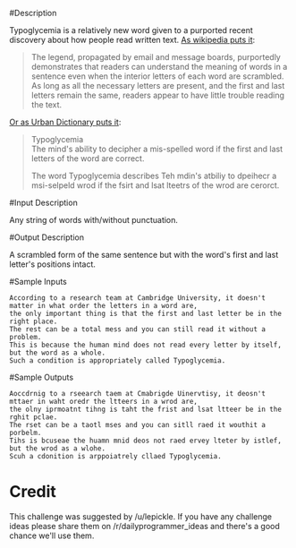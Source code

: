 #Description

Typoglycemia is a relatively new word given to a purported recent discovery about how people read written text. [As wikipedia puts it](https://en.wikipedia.org/wiki/Typoglycemia):

> The legend, propagated by email and message boards, purportedly demonstrates that readers can understand the meaning of words in a sentence even when the interior letters of each word are scrambled. As long as all the necessary letters are present, and the first and last letters remain the same, readers appear to have little trouble reading the text.

[Or as Urban Dictionary puts it](http://www.urbandictionary.com/define.php?term=Typoglycemia&defid=1561227):

> Typoglycemia  
> The mind's ability to decipher a mis-spelled word if the first and last letters of the word are correct.
>
> The word Typoglycemia describes Teh mdin's atbiliy to dpeihecr a msi-selpeld wrod if the fsirt and lsat lteetrs of the wrod are cerorct.

#Input Description

Any string of words with/without punctuation.

#Output Description

A scrambled form of the same sentence but with the word's first and last letter's positions intact.

#Sample Inputs

    According to a research team at Cambridge University, it doesn't matter in what order the letters in a word are, 
    the only important thing is that the first and last letter be in the right place. 
    The rest can be a total mess and you can still read it without a problem.
    This is because the human mind does not read every letter by itself, but the word as a whole. 
    Such a condition is appropriately called Typoglycemia.

#Sample Outputs

    Aoccdrnig to a rseearch taem at Cmabrigde Uinervtisy, it deosn't mttaer in waht oredr the ltteers in a wrod are, 
    the olny iprmoatnt tihng is taht the frist and lsat ltteer be in the rghit pclae. 
    The rset can be a taotl mses and you can sitll raed it wouthit a porbelm. 
    Tihs is bcuseae the huamn mnid deos not raed ervey lteter by istlef, but the wrod as a wlohe. 
    Scuh a cdonition is arppoiatrely cllaed Typoglycemia.

# Credit

This challenge was suggested by /u/lepickle. If you have any challenge ideas please share them on /r/dailyprogrammer_ideas and there's a good chance we'll use them.